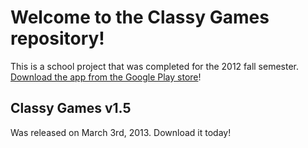 Welcome to the Classy Games repository!
======================================
This is a school project that was completed for the 2012 fall semester. [Download the app from the Google Play store](https://play.google.com/store/apps/details?id=edu.selu.android.classygames)!


Classy Games v1.5
-----------------
Was released on March 3rd, 2013. Download it today!